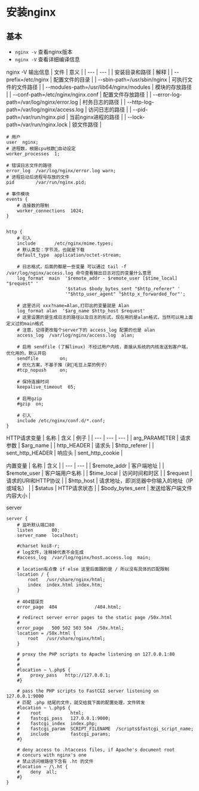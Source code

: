 # 安装nginx

## 基本

- `nginx -v` 查看nginx版本
- `nginx -V` 查看详细编译信息

nginx -V 输出信息
| 文件 | 意义 |
| --- | --- |
| 安装目录和路径 | 解释 |
| --prefix=/etc/nginx | 配置文件的目录 |
| --sbin-path=/usr/sbin/nginx  | 可执行文件的文件路径 |
| --modules-path=/usr/lib64/nginx/modules | 模块的存放路径 |
| --conf-path=/etc/nginx/nginx.conf | 配置文件存放路径 |
| --error-log-path=/var/log/nginx/error.log | 村务日志的路径 |
| --http-log-path=/var/log/nginx/access.log | 访问日志的路径 |
| --pid-path=/var/run/nginx.pid | 当前nginx进程的路径 |
| --lock-path=/var/run/nginx.lock | 锁文件路径 |


```nginx
# 用户
user  nginx;
# 进程数，根据cpu核数自动设定
worker_processes  1;

# 错误日志文件的路径
error_log  /var/log/nginx/error.log warn;
# 进程启动后进程号存放的文件
pid        /var/run/nginx.pid;

# 事件模块
events {
    # 连接数的限制
    worker_connections  1024;
}


http {
    # 引入
    include       /etc/nginx/mime.types;
    # 默认类型：字节流，也就是下载
    default_type  application/octet-stream;

    # 日志格式，后面的都是一些变量 可以通过 tail -f /var/log/nginx/access.log 命令查看输出日志对应的变量什么意思
    log_format  main  '$remote_addr - $remote_user [$time_local] "$request" '
                      '$status $body_bytes_sent "$http_referer" '
                      '"$http_user_agent" "$http_x_forwarded_for"';

    # 这里访问 xxx?name=Alan,打印出的变量就是 Alan
    log_format alan  '$arg_name $http_host $request'
    # 这里设置的是生成日志的路径以及日志的形式，现在用的是alan格式，当然可以用上面定义过的main格式
    # 注意，记得更改每个server下的 access_log 配置的也是 alan
    access_log  /var/log/nginx/access.log  alan;

    # 启用 sendfile (了解linux) 不经过用户内核，直接从系统的内核发送到客户端，优化用的，默认开启
    sendfile        on;
    # 优化方案，不基于推（剥毛豆上菜的例子）
    #tcp_nopush     on;

    # 保持连接时间
    keepalive_timeout  65;

    # 启用gzip
    #gzip  on;

    # 引入
    include /etc/nginx/conf.d/*.conf;
}
```

HTTP请求变量
| 名称 | 含义 | 例子 |
| --- | --- | --- |
| arg_PARAMETER | 请求参数 | $arg_name |
| http_HEADER | 请求头 | $http_referer |
| sent_http_HEADER | 响应头	 | sent_http_cookie |

内置变量
| 名称 | 含义 |
| --- | --- |
| $remote_addr | 客户端地址 |
| $remote_user | 客户端用户名称 |
| $time_local | 访问时间和时区 |
| $request | 请求的URI和HTTP协议 |
| $http_host | 请求地址，即浏览器中你输入的地址（IP或域名） |
| $status | HTTP请求状态 |
| $body_bytes_sent | 发送给客户端文件内容大小 |

server
```nginx
server {
    # 监听默认端口80
    listen       80;
    server_name  localhost;

    #charset koi8-r;
    # log文件，注释掉代表不会生成
    #access_log  /var/log/nginx/host.access.log  main;

    # location有点像 if else 这里后面跟的是 / 所以没有具体的匹配限制
    location / {
        root   /usr/share/nginx/html;
        index  index.html index.htm;
    }

    # 404错误页
    error_page  404              /404.html;

    # redirect server error pages to the static page /50x.html
    #
    error_page   500 502 503 504  /50x.html;
    location = /50x.html {
        root   /usr/share/nginx/html;
    }

    # proxy the PHP scripts to Apache listening on 127.0.0.1:80
    #
    # 
    #location ~ \.php$ {
    #    proxy_pass   http://127.0.0.1;
    #}

    # pass the PHP scripts to FastCGI server listening on 127.0.0.1:9000
    # 匹配 .php 结尾的文件，就交给我下面的配置处理，文件转发
    #location ~ \.php$ {
    #    root           html;
    #    fastcgi_pass   127.0.0.1:9000;
    #    fastcgi_index  index.php;
    #    fastcgi_param  SCRIPT_FILENAME  /scripts$fastcgi_script_name;
    #    include        fastcgi_params;
    #}

    # deny access to .htaccess files, if Apache's document root
    # concurs with nginx's one
    # 禁止访问根路径下含有 .ht 的文件
    #location ~ /\.ht {
    #    deny  all;
    #}
}
```


